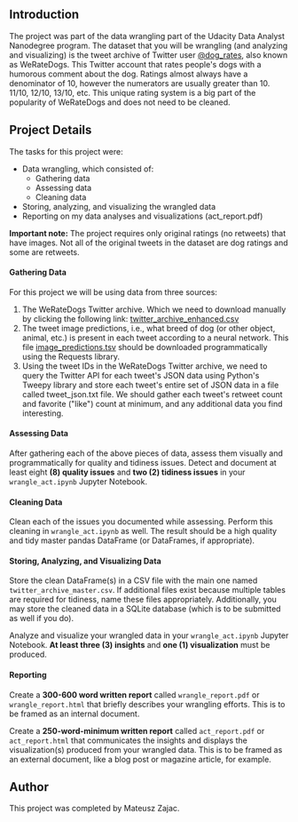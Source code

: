 ## Introduction
The project was part of the data wrangling part of the Udacity Data Analyst Nanodegree program. The dataset that you will be wrangling (and analyzing and visualizing) is the tweet archive of Twitter user [@dog_rates](https://twitter.com/dog_rates), also known as WeRateDogs. This Twitter account that rates people's dogs with a humorous comment about the dog. Ratings almost always have a denominator of 10, however the numerators are usually greater than 10. 11/10, 12/10, 13/10, etc. This unique rating system is a big part of the popularity of WeRateDogs and does not need to be cleaned.


## Project Details

The tasks for this project were:
- Data wrangling, which consisted of:
  - Gathering data
  - Assessing data
  - Cleaning data
- Storing, analyzing, and visualizing the wrangled data
- Reporting on my data analyses and visualizations (act_report.pdf)

__Important note:__
The project requires only original ratings (no retweets) that have images. Not all of the original tweets in the dataset are dog ratings and some are retweets.

#### Gathering Data
For this project we will be using data from three sources:
 1. The WeRateDogs Twitter archive. Which we need to download manually by clicking the following link: [twitter_archive_enhanced.csv](https://d17h27t6h515a5.cloudfront.net/topher/2017/August/59a4e958_twitter-archive-enhanced/twitter-archive-enhanced.csv)
 2. The tweet image predictions, i.e., what breed of dog (or other object, animal, etc.) is present in each tweet according to a neural network. This file  [image_predictions.tsv](https://d17h27t6h515a5.cloudfront.net/topher/2017/August/599fd2ad_image-predictions/image-predictions.tsv) should be downloaded programmatically using the Requests library. 
 3. Using the tweet IDs in the WeRateDogs Twitter archive, we need to query the Twitter API for each tweet's JSON data using Python's Tweepy library and store each tweet's entire set of JSON data in a file called tweet_json.txt file. We should gather each tweet's retweet count and favorite ("like") count at minimum, and any additional data you find interesting.

#### Assessing Data
After gathering each of the above pieces of data, assess them visually and programmatically for quality and tidiness issues. Detect and document at least eight __(8) quality issues__ and __two (2) tidiness issues__ in your `wrangle_act.ipynb` Jupyter Notebook.

#### Cleaning Data 
Clean each of the issues you documented while assessing. Perform this cleaning in `wrangle_act.ipynb` as well. The result should be a high quality and tidy master pandas DataFrame (or DataFrames, if appropriate).

#### Storing, Analyzing, and Visualizing Data
Store the clean DataFrame(s) in a CSV file with the main one named `twitter_archive_master.csv`. If additional files exist because multiple tables are required for tidiness, name these files appropriately. Additionally, you may store the cleaned data in a SQLite database (which is to be submitted as well if you do).

Analyze and visualize your wrangled data in your `wrangle_act.ipynb` Jupyter Notebook. __At least three (3) insights__ and __one (1) visualization__ must be produced.

#### Reporting
Create a __300-600 word written report__ called `wrangle_report.pdf` or `wrangle_report.html` that briefly describes your wrangling efforts. This is to be framed as an internal document.

Create a __250-word-minimum written report__ called `act_report.pdf` or `act_report.html` that communicates the insights and displays the visualization(s) produced from your wrangled data. This is to be framed as an external document, like a blog post or magazine article, for example.

## Author
This project was completed by Mateusz Zajac.
